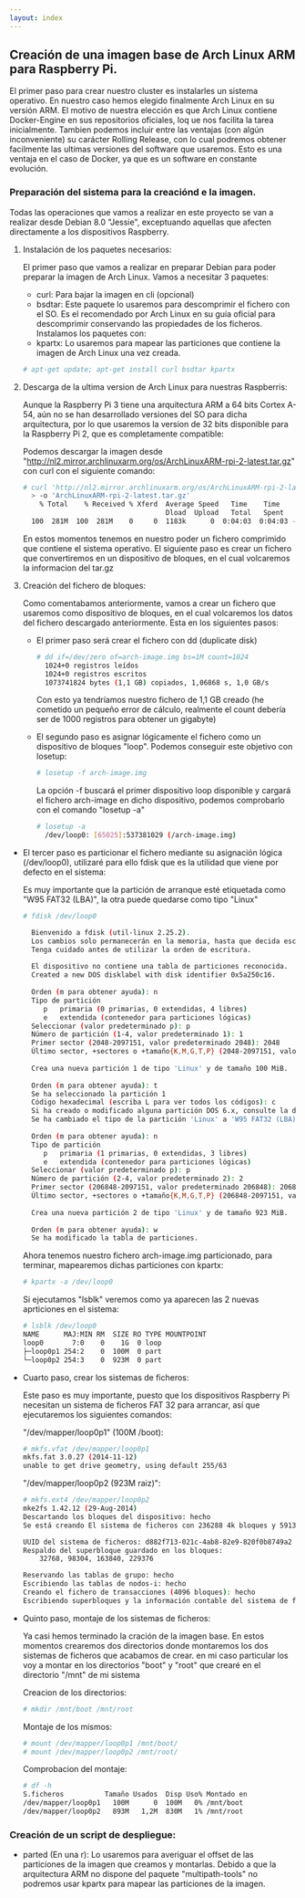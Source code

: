 ```yaml
---
layout: index
---
```


## Creación de una imagen base de Arch Linux ARM para Raspberry Pi.

El primer paso para crear nuestro cluster es instalarles un sistema operativo. En nuestro caso hemos elegido finalmente Arch Linux en su versión ARM.  El motivo de nuestra elección es que Arch Linux contiene Docker-Engine en sus repositorios oficiales, loq ue nos facilita la tarea inicialmente.  Tambien podemos incluir entre las ventajas (con algún inconveniente) su carácter Rolling Release, con lo cual podremos obtener facilmente las ultimas versiones del software que usaremos. Esto es una ventaja en el caso de Docker, ya que es un software en constante evolución.


### Preparación del sistema para la creaciónd e la imagen.

Todas las operaciones que vamos a realizar en este proyecto se van a realizar desde Debian 8.0 "Jessie", exceptuando aquellas que afecten directamente a los dispositivos Raspberry.


1. Instalación de los paquetes necesarios:

   El primer paso que vamos a realizar en preparar Debian para poder preparar la imagen de Arch Linux. Vamos a necesitar 3 paquetes:
    
   * curl: Para bajar la imagen en cli (opcional)
   * bsdtar: Este paquete lo usaremos para descomprimir el fichero con el SO. Es el recomendado por Arch Linux en su guía oficial para descomprimir conservando las propiedades de los ficheros.
Instalamos los paquetes con:
   * kpartx: Lo usaremos para mapear las particiones que contiene la imagen de Arch Linux una vez creada.

   ```bash
   # apt-get update; apt-get install curl bsdtar kpartx
   ```

2. Descarga de la ultima version de Arch Linux para nuestras Raspberris: 

   Aunque la Raspberry Pi 3 tiene una arquitectura ARM a 64 bits Cortex A-54, aún no se han desarrollado versiones del SO para dicha arquitectura, por lo que usaremos la version de 32 bits disponible para la Raspberry Pi 2, que es completamente compatible:

   Podemos descargar la imagen desde "http://nl2.mirror.archlinuxarm.org/os/ArchLinuxARM-rpi-2-latest.tar.gz" con curl con el siguiente comando:

   ```bash
   # curl 'http://nl2.mirror.archlinuxarm.org/os/ArchLinuxARM-rpi-2-latest.tar.gz' \
     > -o 'ArchLinuxARM-rpi-2-latest.tar.gz'
       % Total    % Received % Xferd  Average Speed   Time    Time     Time  Current
                                      Dload  Upload   Total   Spent    Left  Speed
     100  281M  100  281M    0     0  1183k      0  0:04:03  0:04:03 --:--:-- 1222k
   ```

   En estos momentos tenemos en nuestro poder un fichero comprimido que contiene el sistema operativo.  El siguiente paso es crear un fichero que convertiremos en un dispositivo de bloques, en el cual volcaremos la informacion del tar.gz


3. Creación del fichero de bloques:

   Como comentabamos anteriormente, vamos a crear un fichero que usaremos como dispositivo de bloques, en el cual volcaremos los datos del fichero descargado anteriormente.
   Esta en los siguientes pasos:

   * El primer paso será crear el fichero con dd (duplicate disk)

     ```bash
     # dd if=/dev/zero of=arch-image.img bs=1M count=1024
       1024+0 registros leídos
       1024+0 registros escritos
       1073741824 bytes (1,1 GB) copiados, 1,06868 s, 1,0 GB/s
     ```
     Con esto ya tendríamos nuestro fichero de 1,1 GB creado (he cometido un pequeño error de cálculo, realmente el count debería ser de 1000 registros para obtener un gigabyte)

   * El segundo paso es asignar lógicamente el fichero como un dispositivo de bloques "loop". Podemos conseguir este objetivo con losetup:

     ```bash
     # losetup -f arch-image.img
     ```
     La opción -f buscará el primer dispositivo loop disponible y cargará el fichero arch-image en dicho dispositivo, podemos comprobarlo con el comando "losetup -a"

     ```bash
     # losetup -a
       /dev/loop0: [65025]:537381029 (/arch-image.img)
     ```


  * El tercer paso es particionar el fichero mediante su asignación lógica (/dev/loop0), utilizaré para ello fdisk que es la utilidad que viene por defecto en el sistema:
    
    Es muy importante que la partición de arranque esté etiquetada como "W95 FAT32 (LBA)", la otra puede quedarse como tipo "Linux"

    ```bash
    # fdisk /dev/loop0

      Bienvenido a fdisk (util-linux 2.25.2).
      Los cambios solo permanecerán en la memoria, hasta que decida escribirlos.
      Tenga cuidado antes de utilizar la orden de escritura.
      
      El dispositivo no contiene una tabla de particiones reconocida.
      Created a new DOS disklabel with disk identifier 0x5a250c16.
      
      Orden (m para obtener ayuda): n
      Tipo de partición
         p   primaria (0 primarias, 0 extendidas, 4 libres)
         e   extendida (contenedor para particiones lógicas)
      Seleccionar (valor predeterminado p): p
      Número de partición (1-4, valor predeterminado 1): 1
      Primer sector (2048-2097151, valor predeterminado 2048): 2048
      Último sector, +sectores o +tamaño{K,M,G,T,P} (2048-2097151, valor predeterminado 2097151): +100M
      
      Crea una nueva partición 1 de tipo 'Linux' y de tamaño 100 MiB.
      
      Orden (m para obtener ayuda): t
      Se ha seleccionado la partición 1
      Código hexadecimal (escriba L para ver todos los códigos): c
      Si ha creado o modificado alguna partición DOS 6.x, consulte la documentación de fdisk para obtener más información.
      Se ha cambiado el tipo de la partición 'Linux' a 'W95 FAT32 (LBA)'.
      
      Orden (m para obtener ayuda): n
      Tipo de partición
         p   primaria (1 primarias, 0 extendidas, 3 libres)
         e   extendida (contenedor para particiones lógicas)
      Seleccionar (valor predeterminado p): p
      Número de partición (2-4, valor predeterminado 2): 2
      Primer sector (206848-2097151, valor predeterminado 206848): 206848
      Último sector, +sectores o +tamaño{K,M,G,T,P} (206848-2097151, valor predeterminado 2097151): 2097151
      
      Crea una nueva partición 2 de tipo 'Linux' y de tamaño 923 MiB.
      
      Orden (m para obtener ayuda): w
      Se ha modificado la tabla de particiones.
    ```

    Ahora tenemos nuestro fichero arch-image.img particionado, para terminar, mapearemos dichas particiones con kpartx:

    ```bash
    # kpartx -a /dev/loop0
    ```
    Si ejecutamos "lsblk" veremos como ya aparecen las 2 nuevas aprticiones en el sistema:

    ```bash
    # lsblk /dev/loop0
    NAME      MAJ:MIN RM  SIZE RO TYPE MOUNTPOINT
    loop0       7:0    0    1G  0 loop 
    ├─loop0p1 254:2    0  100M  0 part 
    └─loop0p2 254:3    0  923M  0 part
    ``` 

  * Cuarto paso, crear los sistemas de ficheros:

    Este paso es muy importante, puesto que los dispositivos Raspberry Pi necesitan un sistema de ficheros FAT 32 para arrancar, así que ejecutaremos los siguientes comandos:

    "/dev/mapper/loop0p1" (100M /boot):
    
    ```bash
    # mkfs.vfat /dev/mapper/loop0p1
    mkfs.fat 3.0.27 (2014-11-12)
    unable to get drive geometry, using default 255/63
    ```
    "/dev/mapper/loop0p2 (923M raiz)":
    
    ```bash
    # mkfs.ext4 /dev/mapper/loop0p2
    mke2fs 1.42.12 (29-Aug-2014)
    Descartando los bloques del dispositivo: hecho                           
    Se está creando El sistema de ficheros con 236288 4k bloques y 59136 nodos-i
    
    UUID del sistema de ficheros: d882f713-021c-4ab8-82e9-820f0b8749a2
    Respaldo del superbloque guardado en los bloques: 
    	32768, 98304, 163840, 229376
    
    Reservando las tablas de grupo: hecho                           
    Escribiendo las tablas de nodos-i: hecho                           
    Creando el fichero de transacciones (4096 bloques): hecho
    Escribiendo superbloques y la información contable del sistema de ficheros: hecho
    ```


  * Quinto paso, montaje de los sistemas de ficheros:
    
    Ya casi hemos terminado la cración de la imagen base. En estos momentos crearemos dos directorios donde montaremos los dos sistemas de ficheros que acabamos de crear.
    en mi caso particular los voy a montar en los directorios "boot" y "root" que crearé en el directorio "/mnt" de mi sistema

    Creacion de los directorios:

    ```bash
    # mkdir /mnt/boot /mnt/root
    ```
    Montaje de los mismos:

    ```bash
    # mount /dev/mapper/loop0p1 /mnt/boot/
    # mount /dev/mapper/loop0p2 /mnt/root/
    ```
    Comprobacion del montaje:

    ```bash
    # df -h
    S.ficheros          Tamaño Usados  Disp Uso% Montado en
    /dev/mapper/loop0p1   100M      0  100M   0% /mnt/boot
    /dev/mapper/loop0p2   893M   1,2M  830M   1% /mnt/root
    ```





































### Creación de un script de despliegue:



* parted (En una r): Lo usaremos para averiguar el offset de las particiones de la imagen que creamos y montarlas. Debido a que la arquitectura ARM no dispone del paquete "multipath-tools" no podremos usar kpartx para mapear las particiones de la imagen.

